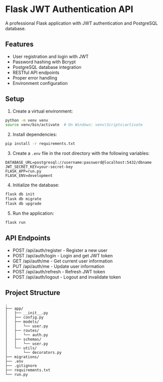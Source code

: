 # Flask JWT Authentication API

A professional Flask application with JWT authentication and PostgreSQL database.

## Features

- User registration and login with JWT
- Password hashing with Bcrypt
- PostgreSQL database integration
- RESTful API endpoints
- Proper error handling
- Environment configuration

## Setup

1. Create a virtual environment:
```bash
python -m venv venv
source venv/bin/activate  # On Windows: venv\Scripts\activate
```

2. Install dependencies:
```bash
pip install -r requirements.txt
```

3. Create a `.env` file in the root directory with the following variables:
```
DATABASE_URL=postgresql://username:password@localhost:5432/dbname
JWT_SECRET_KEY=your-secret-key
FLASK_APP=run.py
FLASK_ENV=development
```

4. Initialize the database:
```bash
flask db init
flask db migrate
flask db upgrade
```

5. Run the application:
```bash
flask run
```

## API Endpoints

- POST /api/auth/register - Register a new user
- POST /api/auth/login - Login and get JWT token
- GET /api/auth/me - Get current user information
- PUT /api/auth/me - Update user information
- POST /api/auth/refresh - Refresh JWT token
- POST /api/auth/logout - Logout and invalidate token

## Project Structure

```
.
├── app/
│   ├── __init__.py
│   ├── config.py
│   ├── models/
│   │   └── user.py
│   ├── routes/
│   │   └── auth.py
│   ├── schemas/
│   │   └── user.py
│   └── utils/
│       └── decorators.py
├── migrations/
├── .env
├── .gitignore
├── requirements.txt
└── run.py
```